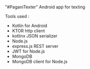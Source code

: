 "#PaganiTexter" 
Android app for texting

Tools used :
  - Kotlin for Android
  - KTOR http client
  - kotlinx JSON serializer
  - Node.js
  - express.js REST server
  - JWT for Node.js
  - MongoDB
  - MongoDB client for Node.js
